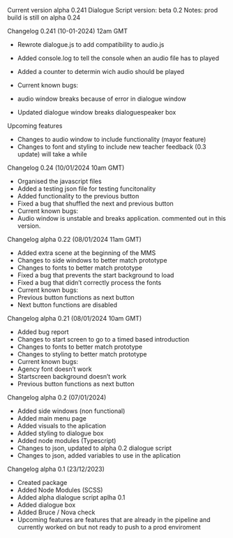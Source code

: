 Current version alpha 0.241 Dialogue Script version: beta 0.2
Notes: prod build is still on alpha 0.24

Changelog 0.241 (10-01-2024) 12am GMT
* Rewrote dialogue.js to add compatibility to audio.js
* Added console.log to tell the console when an audio file has to played
* Added a counter to determin wich audio should be played

* Current known bugs:
* audio window breaks because of error in dialogue window
* Updated dialogue window breaks dialoguespeaker box

Upcoming features
* Changes to audio window to include functionality (mayor feature)
* Changes to font and styling to include new teacher feedback (0.3 update) will take a while

Changelog 0.24 (10/01/2024 10am GMT)
* Organised the javascript files
* Added a testing json file for testing funcitonality
* Added functionality to the previous button
* Fixed a bug that shuffled the next and previous button
* Current known bugs:
* Audio window is unstable and breaks application. commented out in this version.

Changelog alpha 0.22  (08/01/2024 11am GMT)
* Added extra scene at the beginning of the MMS
* Changes to side windows to better match prototype
* Changes to fonts to better match prototype
* Fixed a bug that prevents the start background to load
* Fixed a bug that didn’t correctly process the fonts
* Current known bugs: 
* Previous button functions as next button
* Next button functions are disabled 

Changelog alpha 0.21 (08/01/2024 10am GMT)
* Added bug report
* Changes to start screen to go to a timed based introduction
* Changes to fonts to better match prototype
* Changes to styling to better match prototype
* Current known bugs: 
* Agency font doesn’t work
* Startscreen background doesn’t work
* Previous button functions as next button

Changelog alpha 0.2 (07/01/2024)
* Added side windows (non functional)
* Added main menu page
* Added visuals to the aplication
* Added styling to dialogue box
* Added node modules (Typescript)
* Changes to json, updated to alpha 0.2 dialogue script
* Changes to json, added variables to use in the aplication

Changelog alpha 0.1 (23/12/2023)
* Created package
* Added Node Modules (SCSS)
* Added alpha dialogue script aplha 0.1
* Added dialogue box
* Added Bruce / Nova check
* Upcoming features are features that are already in the pipeline and currently worked on but not ready to push to a prod enviroment
